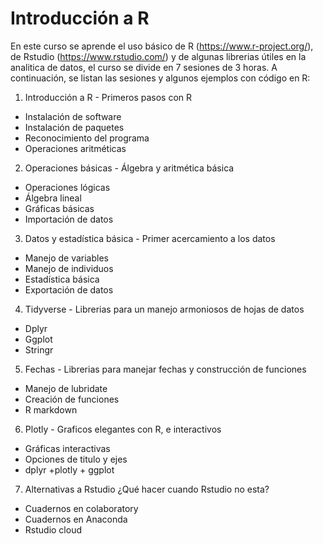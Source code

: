 # Introducción a R

En este curso se aprende el uso básico de R (https://www.r-project.org/), de Rstudio (https://www.rstudio.com/) y de algunas librerias útiles en la analitica de datos, el curso se divide en 7 sesiones de 3 horas. A continuación, se listan las sesiones y algunos ejemplos con código en R:

1. Introducción a R - Primeros pasos con R 
  - Instalación de software 
  - Instalación de paquetes 
  - Reconocimiento del programa
  - Operaciones aritméticas

2. Operaciones básicas  - Álgebra y aritmética básica 
  - Operaciones lógicas 
  - Álgebra lineal
  - Gráficas básicas
  - Importación de datos

3. Datos y estadística básica  - Primer acercamiento a los datos 
  - Manejo de variables 
  - Manejo de individuos 
  - Estadística básica 
  - Exportación de datos

4. Tidyverse - Librerias para un manejo armoniosos de hojas de datos
- Dplyr
- Ggplot 
- Stringr

5. Fechas - Librerias para manejar fechas y construcción de funciones 
- Manejo de lubridate
- Creación de funciones 
- R markdown

6. Plotly - Graficos elegantes con R, e interactivos 
- Gráficas interactivas 
- Opciones de titulo y ejes 
- dplyr +plotly + ggplot

7. Alternativas a Rstudio ¿Qué hacer cuando Rstudio no esta? 
- Cuadernos en colaboratory
- Cuadernos en Anaconda
- Rstudio cloud

